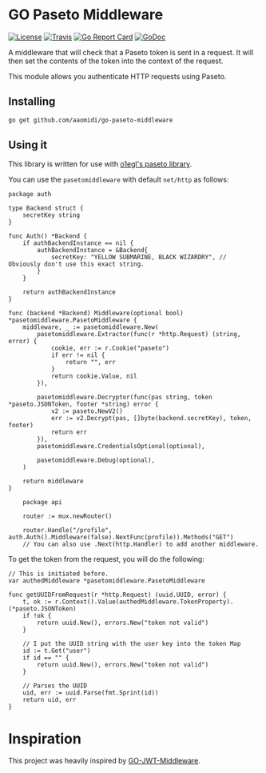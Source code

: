 # GO Paseto Middleware
[![License](http://img.shields.io/:license-mit-blue.svg)](LICENSE)
[![Travis](https://travis-ci.com/aaomidi/go-paseto-middleware.svg?branch=master&style=flat-square)](https://travis-ci.com/aaomidi/go-paseto-middleware)
[![Go Report Card](https://goreportcard.com/badge/github.com/aaomidi/go-paseto-middleware)](https://goreportcard.com/report/github.com/aaomidi/go-paseto-middleware)
[![GoDoc](https://godoc.org/github.com/aaomidi/go-paseto-middleware?status.svg)](https://godoc.org/github.com/aaomidi/go-paseto-middleware)


A middleware that will check that a Paseto token is sent in a request. It will then set the contents of the token into the context of the request.

This module allows you authenticate HTTP requests using Paseto.

## Installing

````bash
go get github.com/aaomidi/go-paseto-middleware
````

## Using it

This library is written for use with [o1egl's paseto library](https://github.com/o1egl/paseto).

You can use the `pasetomiddleware` with default `net/http` as follows:

````golang
package auth

type Backend struct {
	secretKey string
}

func Auth() *Backend {
	if authBackendInstance == nil {
		authBackendInstance = &Backend{
			secretKey: "YELLOW SUBMARINE, BLACK WIZARDRY", // Obviously don't use this exact string.
		}
	}

	return authBackendInstance
}

func (backend *Backend) Middleware(optional bool) *pasetomiddleware.PasetoMiddleware {
	middleware, _ := pasetomiddleware.New(
		pasetomiddleware.Extractor(func(r *http.Request) (string, error) {
			cookie, err := r.Cookie("paseto")
			if err != nil {
				return "", err
			}
			return cookie.Value, nil
		}),

		pasetomiddleware.Decryptor(func(pas string, token *paseto.JSONToken, footer *string) error {
			v2 := paseto.NewV2()
			err := v2.Decrypt(pas, []byte(backend.secretKey), token, footer)
			return err
		}),
		pasetomiddleware.CredentialsOptional(optional),

		pasetomiddleware.Debug(optional),
	)

	return middleware
}
````

````golang
    package api

    router := mux.newRouter()

    router.Handle("/profile", auth.Auth().Middleware(false).NextFunc(profile)).Methods("GET")
    // You can also use .Next(http.Handler) to add another middleware.
````

To get the token from the request, you will do the following:


````golang
// This is initiated before.
var authedMiddleware *pasetomiddleware.PasetoMiddleware

func getUUIDFromRequest(r *http.Request) (uuid.UUID, error) {
	t, ok := r.Context().Value(authedMiddleware.TokenProperty).(*paseto.JSONToken)
	if !ok {
		return uuid.New(), errors.New("token not valid")
	}

    // I put the UUID string with the user key into the token Map
	id := t.Get("user")
	if id == "" {
		return uuid.New(), errors.New("token not valid")
	}

    // Parses the UUID
	uid, err := uuid.Parse(fmt.Sprint(id))
	return uid, err
}
````

# Inspiration

This project was heavily inspired by [GO-JWT-Middleware](https://github.com/auth0/go-jwt-middleware).

